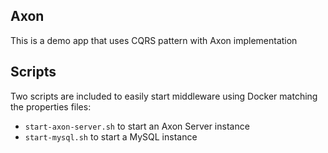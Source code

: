 ## Axon

This is a demo app that uses CQRS pattern with Axon implementation

## Scripts

Two scripts are included to easily start middleware using Docker matching the properties files:

- `start-axon-server.sh` to start an Axon Server instance
- `start-mysql.sh` to start a MySQL instance